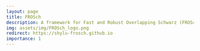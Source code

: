```yaml
---
layout: page
title: FROSch
description: A framework for Fast and Robust Overlapping Schwarz (FROSch) preconditioners in Trilinos.
img: assets/img/FROSch_logo.png
redirect: https://shylu-frosch.github.io
importance: 1
---
```

